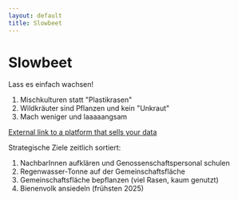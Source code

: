 ```yaml
---
layout: default
title: Slowbeet
---
```


# Slowbeet

Lass es einfach wachsen!

1. Mischkulturen statt "Plastikrasen"
2. Wildkräuter sind Pflanzen und kein "Unkraut"
3. Mach weniger und laaaaangsam

[External link to a platform that sells your data](https://www.instagram.com/explore/tags/slowbeet/)

Strategische Ziele zeitlich sortiert:
1. NachbarInnen aufklären und Genossenschaftspersonal schulen
1. Regenwasser-Tonne auf der Gemeinschaftsfläche
1. Gemeinschaftsfläche bepflanzen (viel Rasen, kaum genutzt)
1. Bienenvolk ansiedeln (frühsten 2025)

